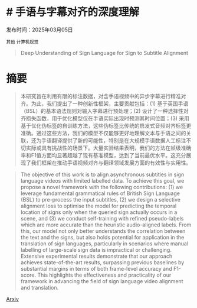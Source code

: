 # # 手语与字幕对齐的深度理解

发布时间：2025年03月05日

`其他` `计算机视觉`

> Deep Understanding of Sign Language for Sign to Subtitle Alignment

# 摘要

> 本研究旨在利用有限的标注数据，对含手语视频中的异步字幕进行精准对齐。为此，我们提出了一种创新性框架，主要贡献包括：(1) 基于英国手语（BSL）的基本语法规则对输入字幕进行预处理；(2) 设计了一种选择性对齐损失函数，用于优化模型仅在手语实际出现时预测其时间位置；(3) 采用基于优化伪标签的自训练方法，这些伪标签比传统的启发式音频对齐标签更准确。通过这些方法，我们的模型不仅能够更好地理解文本与手语之间的关联，还为手语翻译提供了新的可能性，特别是在大规模手语数据人工标注不切实际或具有挑战性的场景下。大量实验结果表明，我们的方法在帧级准确率和F1值方面均显著超越了现有基准模型，达到了当前最优水平。这充分展现了我们框架在推动手语视频对齐与翻译领域发展方面的有效性与实用性。

> The objective of this work is to align asynchronous subtitles in sign language videos with limited labelled data. To achieve this goal, we propose a novel framework with the following contributions: (1) we leverage fundamental grammatical rules of British Sign Language (BSL) to pre-process the input subtitles, (2) we design a selective alignment loss to optimise the model for predicting the temporal location of signs only when the queried sign actually occurs in a scene, and (3) we conduct self-training with refined pseudo-labels which are more accurate than the heuristic audio-aligned labels. From this, our model not only better understands the correlation between the text and the signs, but also holds potential for application in the translation of sign languages, particularly in scenarios where manual labelling of large-scale sign data is impractical or challenging. Extensive experimental results demonstrate that our approach achieves state-of-the-art results, surpassing previous baselines by substantial margins in terms of both frame-level accuracy and F1-score. This highlights the effectiveness and practicality of our framework in advancing the field of sign language video alignment and translation.

[Arxiv](https://arxiv.org/abs/2503.03287)